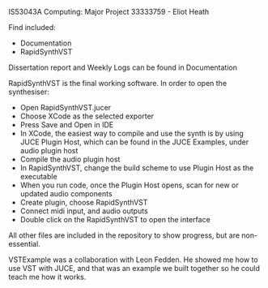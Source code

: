 IS53043A Computing: Major Project
33333759 - Eliot Heath

Find included:
- Documentation
- RapidSynthVST

Dissertation report and Weekly Logs can be found in Documentation

RapidSynthVST is the final working software. 
In order to open the synthesiser:
- Open RapidSynthVST.jucer
- Choose XCode as the selected exporter
- Press Save and Open in IDE
- In XCode, the easiest way to compile and use the synth is by using JUCE Plugin Host, which can be found in the JUCE Examples, under audio plugin host
- Compile the audio plugin host
- In RapidSynthVST, change the build scheme to use Plugin Host as the executable
- When you run code, once the Plugin Host opens, scan for new or updated audio components
- Create plugin, choose RapidSynthVST
- Connect midi input, and audio outputs
- Double click on the RapidSynthVST to open the interface

All other files are included in the repository to show progress, but are non-essential. 

VSTExample was a collaboration with Leon Fedden. He showed me how to use VST with JUCE, and that was an example we built together so he could teach me how it works. 
